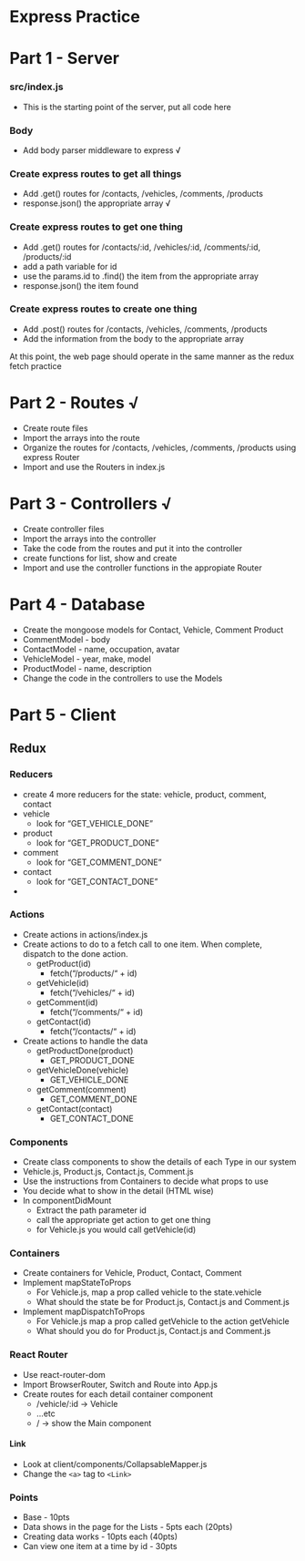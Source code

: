 # Express Practice
# Part 1 - Server

### src/index.js
* This is the starting point of the server, put all code here

### Body
* Add body parser middleware to express √

### Create express routes to get all things
* Add .get() routes for /contacts, /vehicles, /comments, /products
* response.json() the appropriate array √

### Create express routes to get one thing
* Add .get() routes for /contacts/:id, /vehicles/:id, /comments/:id, /products/:id
* add a path variable for id
* use the params.id to .find() the item from the appropriate array
* response.json() the item found

### Create express routes to create one thing
* Add .post() routes for /contacts, /vehicles, /comments, /products
* Add the information from the body to the appropriate array

At this point, the web page should operate in the same manner as the redux fetch practice


# Part 2 - Routes √
* Create route files
* Import the arrays into the route
* Organize the routes for /contacts, /vehicles, /comments, /products using express Router
* Import and use the Routers in index.js

# Part 3 - Controllers √
* Create controller files
* Import the arrays into the controller
* Take the code from the routes and put it into the controller
* create functions for list, show and create
* Import and use the controller functions in the appropiate Router

# Part 4 - Database 
* Create the mongoose models for Contact, Vehicle, Comment Product
* CommentModel - body
* ContactModel - name, occupation, avatar
* VehicleModel - year, make, model
* ProductModel - name, description
* Change the code in the controllers to use the Models

# Part 5 - Client

## Redux

### Reducers
* create 4 more reducers for the state: vehicle, product, comment, contact
* vehicle
    * look for “GET_VEHICLE_DONE”
* product
    * look for “GET_PRODUCT_DONE”
* comment
    * look for “GET_COMMENT_DONE”
* contact
    * look for “GET_CONTACT_DONE”
*

### Actions
* Create actions in actions/index.js
* Create actions to do to a fetch call to one item. When complete, dispatch to the done action.
    * getProduct(id)
        * fetch(“/products/“ + id)
    * getVehicle(id)
        * fetch(“/vehicles/“ + id)
    * getComment(id)
        * fetch(“/comments/“ + id)
    * getContact(id)
        * fetch(“/contacts/“ + id)
* Create actions to handle the data
    * getProductDone(product)
        * GET_PRODUCT_DONE
    * getVehicleDone(vehicle)
        * GET_VEHICLE_DONE
    * getComment(comment)
        * GET_COMMENT_DONE
    * getContact(contact)
        * GET_CONTACT_DONE


### Components
* Create class components to show the details of each Type in our system
* Vehicle.js, Product.js, Contact.js, Comment.js
* Use the instructions from Containers to decide what props to use
* You decide what to show in the detail (HTML wise)
* In componentDidMount
    * Extract the path parameter id
    * call the appropriate get action to get one thing
    * for Vehicle.js you would call getVehicle(id)

### Containers
* Create containers for Vehicle, Product, Contact, Comment
* Implement mapStateToProps
    * For Vehicle.js, map a prop called vehicle to the state.vehicle
    * What should the state be for Product.js, Contact.js and Comment.js
* Implement mapDispatchToProps
    * For Vehicle.js map a prop called getVehicle to the action getVehicle
    * What should you do for Product.js, Contact.js and Comment.js

### React Router
* Use react-router-dom
* Import BrowserRouter, Switch and Route into App.js
* Create routes for each detail container component
    * /vehicle/:id -> Vehicle
    * …etc
    * / -> show the Main component

#### Link
* Look at client/components/CollapsableMapper.js
* Change the `<a>` tag to `<Link>`


### Points
* Base - 10pts
* Data shows in the page for the Lists - 5pts each (20pts)
* Creating data works - 10pts each (40pts)
* Can view one item at a time by id - 30pts
